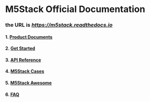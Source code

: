 # M5Stack Official Documentation

### the URL is *https://m5stack.readthedocs.io*

#### 1. [Product Documents](https://m5stack.readthedocs.io/en/latest/product-documents/index.html)
#### 2. [Get Started](https://m5stack.readthedocs.io/en/latest/get-started/index.html)
#### 3. [API Reference](https://m5stack.readthedocs.io/en/latest/api-reference/index.html)
#### 4. [M5Stack Cases](https://m5stack.readthedocs.io/en/latest/basic-cases/index.html)
#### 5. [M5Stack Awesome](https://m5stack.readthedocs.io/en/latest/m5stack-awesome/index.html)
#### 6. [FAQ](https://m5stack.readthedocs.io/en/latest/m5stack-faq/index.html)

